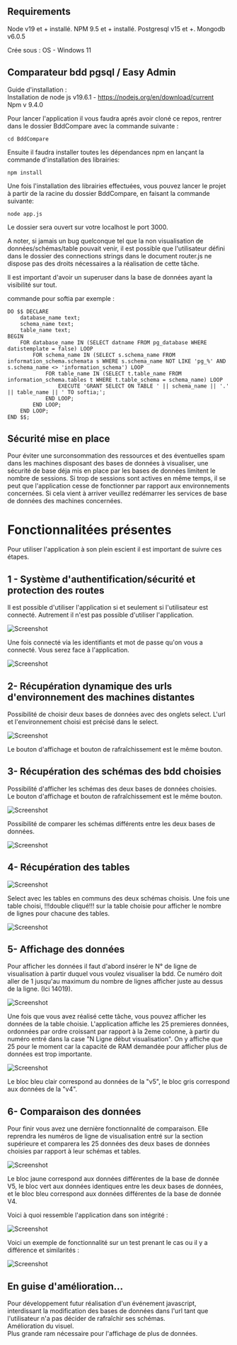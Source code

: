 ## Requirements 

Node v19 et + installé.
NPM 9.5 et + installé.
Postgresql v15 et +.
Mongodb v6.0.5

Crée sous : 
OS - Windows 11

## Comparateur bdd pgsql / Easy Admin

Guide d'installation :  
Installation de node js v19.6.1 - https://nodejs.org/en/download/current  
Npm v 9.4.0  

Pour lancer l'application il vous faudra aprés avoir cloné ce repos, rentrer dans le dossier BddCompare avec la commande suivante :  
```
cd BddCompare
```

Ensuite il faudra installer toutes les dépendances npm en lançant la commande d'installation des librairies: 
```
npm install  
```

Une fois l'installation des librairies effectuées, vous pouvez lancer le projet à partir de la racine du dossier BddCompare, en faisant la commande suivante:  
```
node app.js  
```

Le dossier sera ouvert sur votre localhost le port 3000.

A noter, si jamais un bug quelconque tel que la non visualisation de données/schémas/table pouvait venir, il est possible que l'utilisateur défini dans le dossier des connections strings dans le document router.js ne dispose pas des droits nécessaires a la réalisation de cette tâche.  

Il est important d'avoir un superuser dans la base de données ayant la visibilité sur tout. 

commande pour softia par exemple :   

```
DO $$ DECLARE
    database_name text;
    schema_name text;
    table_name text;
BEGIN
    FOR database_name IN (SELECT datname FROM pg_database WHERE datistemplate = false) LOOP
        FOR schema_name IN (SELECT s.schema_name FROM information_schema.schemata s WHERE s.schema_name NOT LIKE 'pg_%' AND s.schema_name <> 'information_schema') LOOP
            FOR table_name IN (SELECT t.table_name FROM information_schema.tables t WHERE t.table_schema = schema_name) LOOP
                EXECUTE 'GRANT SELECT ON TABLE ' || schema_name || '.' || table_name || ' TO softia;';
            END LOOP;
        END LOOP;
    END LOOP;
END $$;
```
## Sécurité mise en place

Pour éviter une surconsommation des ressources et des éventuelles spam dans les machines disposant des bases de données à visualiser, une sécurité de base déja mis en place par les bases de données limitent le nombre de sessions. Si trop de sessions sont actives en même temps, il se peut que l'application cesse de fonctionner par rapport aux environnements concernées. Si cela vient à arriver veuillez redémarrer les services de base de données des machines concernées.

# Fonctionnalitées présentes

Pour utiliser l'application à son plein escient il est important de suivre ces étapes.

## 1 - Système d'authentification/sécurité et protection des routes

Il est possible d'utiliser l'application si et seulement si l'utilisateur est connecté. Autrement il n'est pas possible d'utiliser l'application.

![Screenshot](./presentationAppli/Section1b.png)

Une fois connecté via les identifiants et mot de passe qu'on vous a connecté. Vous serez face à l'application. 

![Screenshot](./presentationAppli/Section1c.png)

## 2- Récupération dynamique des urls d'environnement des machines distantes  


Possibilité de choisir deux bases de données avec des onglets select. L'url et l'environnement choisi est précisé dans le select. 

![Screenshot](./presentationAppli/Section1d.png)

Le bouton d'affichage et bouton de rafraîchissement est le même bouton. 




## 3- Récupération des schémas des bdd choisies

Possibilité d'afficher les schémas des deux bases de données choisies.   
Le bouton d'affichage et bouton de rafraîchissement est le même bouton.

![Screenshot](./presentationAppli/Section2.png)

Possibilité de comparer les schémas différents entre les deux bases de données.  

![Screenshot](./presentationAppli/Section2-2.png)

## 4- Récupération des tables 

![Screenshot](./presentationAppli/Section3.png)
 
Select avec les tables en communs des deux schémas choisis. 
Une fois une table choisi, !!!double cliqué!!! sur la table choisie pour afficher le nombre de lignes pour chacune des tables.

![Screenshot](./presentationAppli/Section3-2.png)

## 5- Affichage des données 

Pour afficher les données il faut d'abord insérer le N° de ligne de visualisation à partir duquel vous voulez visualiser la bdd.  Ce numéro doit aller de 1 jusqu'au maximum du nombre de lignes afficher juste au dessus de la ligne. (Ici 14019). 

![Screenshot](./presentationAppli/Section4-a.png)

Une fois que vous avez réalisé cette tâche, vous pouvez afficher les données de la table choisie. L'application affiche les 25 premieres données, ordonnées par ordre croissant par rapport à la 2eme colonne, à partir du numéro entré dans la case "N Ligne début visualisation". 
On y affiche que 25 pour le moment car la capacité de RAM demandée pour afficher plus de données est trop importante. 

![Screenshot](./presentationAppli/Section4.png)

Le bloc bleu clair correspond au données de la "v5", le bloc gris correspond aux données de la "v4".

## 6- Comparaison des données

Pour finir vous avez une dernière fonctionnalité de comparaison. 
Elle reprendra les numéros de ligne de visualisation entré sur la section supérieure et comparera les 25 données des deux bases de données choisies par rapport à leur schémas et tables.

![Screenshot](./presentationAppli/Section5.png)

Le bloc jaune correspond aux données différentes de la base de donnée V5, le bloc vert aux données identiques entre les deux bases de données, et le bloc bleu correspond aux données différentes de la base de donnée V4.

Voici à quoi ressemble l'application dans son intégrité : 

![Screenshot](./presentationAppli/Section6.png)

Voici un exemple de fonctionnalité sur un test prenant le cas ou il y a différence et similarités :  

![Screenshot](./presentationAppli/Section7.png)




## En guise d'amélioration...  

Pour développement futur réalisation d'un événement javascript, interdissant la modification des bases de données dans l'url tant que l'utilisateur n'a pas décider de rafraîchir ses schémas.  
Amélioration du visuel.  
Plus grande ram nécessaire pour l'affichage de plus de données.



